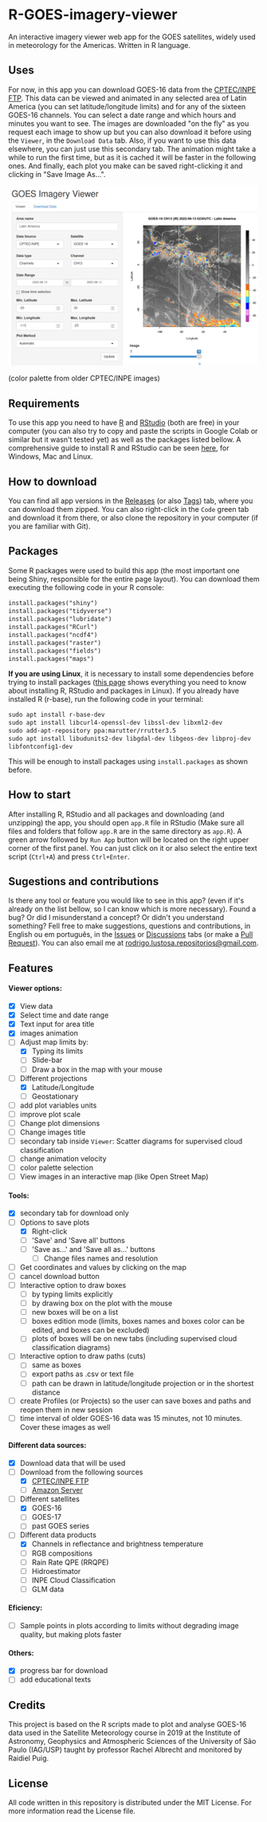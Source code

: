 # R-GOES-imagery-viewer


An interactive imagery viewer web app for the GOES satellites, widely used in meteorology for the Americas. Written in R language.


## Uses
For now, in this app you can download GOES-16 data from the [CPTEC/INPE FTP](http://ftp.cptec.inpe.br/). This data can be viewed and animated in any selected area of Latin America (you can set latitude/longitude limits) and for any of the sixteen GOES-16 channels. You can select a date range and which hours and minutes you want to see. The images are downloaded "on the fly" as you request each image to show up but you can also download it before using the `Viewer`, in the `Download Data` tab. Also, if you want to use this data elsewhere, you can just use this secondary tab. The animation might take a while to run the first time, but as it is cached it will be faster in the following ones. And finally, each plot you make can be saved right-clicking it and clicking in "Save Image As...".

<img src="examples/Screenshot_v0_0_0.png" alt="drawing" width="500"/>

(color palette from older CPTEC/INPE images)

## Requirements
To use this app you need to have [R](https://www.r-project.org/) and [RStudio](https://www.rstudio.com/) (both are free) in your computer (you can also try to copy and paste the scripts in Google Colab or similar but it wasn't tested yet) as well as the packages listed bellow. A comprehensive guide to install R and RStudio can be seen [here](https://rstudio-education.github.io/hopr/starting.html), for Windows, Mac and Linux. 

## How to download
You can find all app versions in the [Releases](https://github.com/rodrigolustosa/R-GOES-imagery-viewer/releases) (or also [Tags](https://github.com/rodrigolustosa/R-GOES-imagery-viewer/tags)) tab, where you can download them zipped. You can also right-click in the `Code` green tab and download it from there, or also clone the repository in your computer (if you are familiar with Git).

## Packages
Some R packages were used to build this app (the most important one being Shiny, responsible for the entire page layout). You can download them executing the following code in your R console:
```
install.packages("shiny")
install.packages("tidyverse")
install.packages("lubridate")
install.packages("RCurl")
install.packages("ncdf4")
install.packages("raster")
install.packages("fields")
install.packages("maps")
```
**If you are using Linux**, it is necessary to install some dependencies before trying to install packages ([this page](https://blog.zenggyu.com/en/post/2018-01-29/installing-r-r-packages-e-g-tidyverse-and-rstudio-on-ubuntu-linux/) shows everything you need to know about installing R, RStudio and packages in Linux). If you already have installed R (r-base), run the following code in your terminal:
```
sudo apt install r-base-dev
sudo apt install libcurl4-openssl-dev libssl-dev libxml2-dev
sudo add-apt-repository ppa:marutter/rrutter3.5
sudo apt install libudunits2-dev libgdal-dev libgeos-dev libproj-dev libfontconfig1-dev
```
This will be enough to install packages using `install.packages` as shown before.

## How to start
After installing R, RStudio and all packages and downloading (and unzipping) the app, you should open `app.R` file in RStudio (Make sure all files and folders that follow `app.R` are in the same directory as `app.R`). A green arrow followed by `Run App` button will be located on the right upper corner of the first panel. You can just click on it or also select the entire text script (`Ctrl+A`) and press `Ctrl+Enter`. 


## Sugestions and contributions

Is there any tool or feature you would like to see in this app? (even if it's already on the list bellow, so I can know which is more necessary). Found a bug? Or did I misunderstand a concept? Or didn't you understand something? Fell free to make suggestions, questions and contributions, in English ou em português, in the [Issues](https://github.com/rodrigolustosa/R-GOES-imagery-viewer/issues) or [Discussions](https://github.com/rodrigolustosa/R-GOES-imagery-viewer/discussions) tabs (or make a [Pull Request](https://github.com/rodrigolustosa/R-GOES-imagery-viewer/pulls)). You can also email me at <rodrigo.lustosa.repositorios@gmail.com>.


## Features 
#### Viewer options:
- [x] View data
- [x] Select time and date range
- [X] Text input for area title
- [X] images animation
- [ ] Adjust map limits by:
  - [X] Typing its limits
  - [ ] Slide-bar
  - [ ] Draw a box in the map with your mouse
- [ ] Different projections
  - [X] Latitude/Longitude
  - [ ] Geostationary
- [ ] add plot variables units
- [ ] improve plot scale
- [ ] Change plot dimensions
- [ ] Change images title
- [ ] secondary tab inside `Viewer`: Scatter diagrams for supervised cloud classification
- [ ] change animation velocity
- [ ] color palette selection
- [ ] View images in an interactive map (like Open Street Map)

#### Tools:
- [X] secondary tab for download only
- [ ] Options to save plots
  - [X] Right-click
  - [ ] 'Save' and 'Save all' buttons
  - [ ] 'Save as...' and 'Save all as...' buttons
    - [ ] Change files names and resolution
- [ ] Get coordinates and values by clicking on the map
- [ ] cancel download button
- [ ] Interactive option to draw boxes 
  - [ ] by typing limits explicitly
  - [ ] by drawing box on the plot with the mouse
  - [ ] new boxes will be on a list
  - [ ] boxes edition mode (limits, boxes names and boxes color can be edited, and boxes can be excluded)
  - [ ] plots of boxes will be on new tabs (including supervised cloud classification diagrams)
- [ ] Interactive option to draw paths (cuts)
  - [ ] same as boxes
  - [ ] export paths as .csv or text file
  - [ ] path can be drawn in latitude/longitude projection or in the shortest distance
- [ ] create Profiles (or Projects) so the user can save boxes and paths and reopen them in new session
- [ ] time interval of older GOES-16 data was 15 minutes, not 10 minutes. Cover these images as well

#### Different data sources:
- [x] Download data that will be used
- [ ] Download from the following sources
  - [X] [CPTEC/INPE FTP](http://ftp.cptec.inpe.br/)
  - [ ] [Amazon Server](https://noaa-goes16.s3.amazonaws.com/index.html)
- [ ] Different satellites
  - [X] GOES-16
  - [ ] GOES-17
  - [ ] past GOES series
- [ ] Different data products
  - [X] Channels in reflectance and brightness temperature
  - [ ] RGB compositions
  - [ ] Rain Rate QPE (RRQPE)
  - [ ] Hidroestimator
  - [ ] INPE Cloud Classification
  - [ ] GLM data
  
#### Eficiency:
- [ ] Sample points in plots according to limits without degrading image quality, but making plots faster

#### Others:
- [X] progress bar for download
- [ ] add educational texts

## Credits
This project is based on the R scripts made to plot and analyse GOES-16 data used in the Satellite Meteorology course in 2019 at the Institute of Astronomy, Geophysics and Atmospheric Sciences of the University of São Paulo (IAG/USP) taught by professor Rachel Albrecht and monitored by Raidiel Puig.

## License
All code written in this repository is distributed under the MIT License. For more information read the License file.









